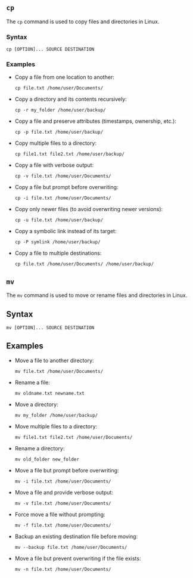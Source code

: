 ## `cp`

The `cp` command is used to copy files and directories in Linux.

### Syntax

```
cp [OPTION]... SOURCE DESTINATION
```

### Examples

- Copy a file from one location to another:
   ```
   cp file.txt /home/user/Documents/
   ```

- Copy a directory and its contents recursively:
   ```
   cp -r my_folder /home/user/backup/
   ```

- Copy a file and preserve attributes (timestamps, ownership, etc.):
   ```
   cp -p file.txt /home/user/backup/
   ```

- Copy multiple files to a directory:
   ```
   cp file1.txt file2.txt /home/user/backup/
   ```

- Copy a file with verbose output:
   ```
   cp -v file.txt /home/user/Documents/
   ```

-  Copy a file but prompt before overwriting:
   ```
   cp -i file.txt /home/user/Documents/
   ```

- Copy only newer files (to avoid overwriting newer versions):
   ```
   cp -u file.txt /home/user/backup/
   ```

-  Copy a symbolic link instead of its target:
   ```
   cp -P symlink /home/user/backup/
   ```

-  Copy a file to multiple destinations:
   ```
   cp file.txt /home/user/Documents/ /home/user/backup/
   ```

## `mv`

The `mv` command is used to move or rename files and directories in Linux.

## Syntax

```
mv [OPTION]... SOURCE DESTINATION
```

## Examples

-  Move a file to another directory:
   ```
   mv file.txt /home/user/Documents/
   ```

-  Rename a file:
   ```
   mv oldname.txt newname.txt
   ```

-  Move a directory:
   ```
   mv my_folder /home/user/backup/
   ```

-  Move multiple files to a directory:
   ```
   mv file1.txt file2.txt /home/user/Documents/
   ```

-  Rename a directory:
   ```
   mv old_folder new_folder
   ```

-  Move a file but prompt before overwriting:
   ```
   mv -i file.txt /home/user/Documents/
   ```

-  Move a file and provide verbose output:
   ```
   mv -v file.txt /home/user/Documents/
   ```

-  Force move a file without prompting:
   ```
   mv -f file.txt /home/user/Documents/
   ```

-  Backup an existing destination file before moving:
   ```
   mv --backup file.txt /home/user/Documents/
   ```

-  Move a file but prevent overwriting if the file exists:
   ```
   mv -n file.txt /home/user/Documents/
   ```